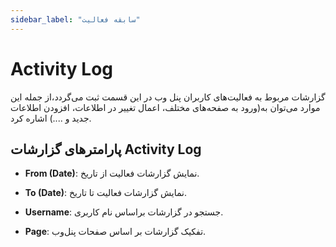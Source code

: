 ```yaml
---
sidebar_label: "سابقه فعالیت"
---
```

<head>
  <title>سابقه فعالیت | مستندات سیموتل</title>
</head>

# Activity Log

گزارشات مربوط به فعالیت‌‌های کاربران پنل وب در این قسمت ثبت می‌گردد،از جمله این موارد می‌توان به(ورود به صفحه‌‌های مختلف، اعمال تغییر در اطلاعات، افزودن اطلاعات جدید و ....) اشاره کرد.


## پارامترهای گزارشات Activity Log
- **From (Date)**: نمایش گزارشات فعالیت از تاریخ.

- **To (Date)**: نمایش گزارشات فعالیت تا تاریخ.

- **Username**: جستجو در گزارشات براساس نام کاربری.

- **Page**: تفکیک گزارشات بر اساس صفحات پنل‌وب.

